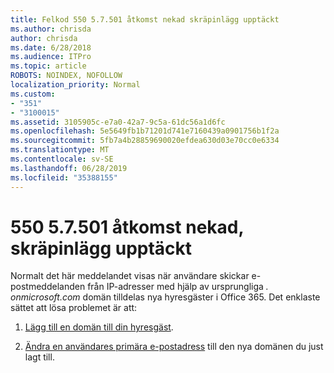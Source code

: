 ```yaml
---
title: Felkod 550 5.7.501 åtkomst nekad skräpinlägg upptäckt
ms.author: chrisda
author: chrisda
ms.date: 6/28/2018
ms.audience: ITPro
ms.topic: article
ROBOTS: NOINDEX, NOFOLLOW
localization_priority: Normal
ms.custom:
- "351"
- "3100015"
ms.assetid: 3105905c-e7a0-42a7-9c5a-61dc56a1d6fc
ms.openlocfilehash: 5e5649fb1b71201d741e7160439a0901756b1f2a
ms.sourcegitcommit: 5fb7a4b28859690020efdea630d03e70cc0e6334
ms.translationtype: MT
ms.contentlocale: sv-SE
ms.lasthandoff: 06/28/2019
ms.locfileid: "35388155"
---
```

# <a name="550-57501-access-denied-spam-abuse-detected"></a>550 5.7.501 åtkomst nekad, skräpinlägg upptäckt

Normalt det här meddelandet visas när användare skickar e-postmeddelanden från IP-adresser med hjälp av ursprungliga *. onmicrosoft.com* domän tilldelas nya hyresgäster i Office 365. Det enklaste sättet att lösa problemet är att:

1. [Lägg till en domän till din hyresgäst](https://support.office.com/article/6383f56d-3d09-4dcb-9b41-b5f5a5efd611.aspx).

2. [Ändra en användares primära e-postadress](https://support.office.com/article/fb5ac074-e203-4e1f-9843-b9d1a3e03297.aspx) till den nya domänen du just lagt till.
